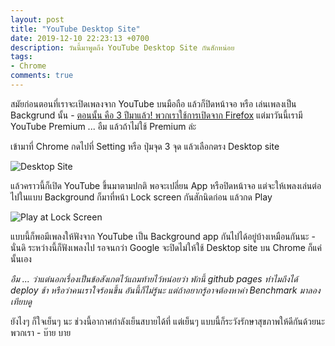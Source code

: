 ```yaml
---
layout: post
title: "YouTube Desktop Site"
date: 2019-12-10 22:23:13 +0700
description: วันนี้มาพูดถึง YouTube Desktop Site กันสักหน่อย
tags:
- Chrome
comments: true
---
```

สมัยก่อนตอนที่เราจะเปิดเพลงจาก YouTube บนมือถือ แล้วก็ปิดหน้าจอ หรือ เล่นเพลงเป็น Backgrund นั้น - [ตอนนั้น คือ 3 ปีมาแล้ว! พวกเราใช้การเปิดจาก Firefox](https://sdeehub.github.io/cpe/2016/10/why-you-should-like-firefox) แต่มาวันนี้เรามี YouTube Premium ... อืม แล้วถ้าไม่ใช้ Premium ล่ะ

เข้ามาที่ Chrome กดไปที่ Setting หรือ ปุ่มจุด 3 จุด แล้วเลือกตรง Desktop site

![Desktop Site](https://res.cloudinary.com/sdees-reallife/image/upload/v1576422878/Screenshot_20191210_215943.png)

แล้วคราวนี้ก็เปิด YouTube ขึ้นมาตามปกติ พอจะเปลี่ยน App หรือปิดหน้าจอ แต่จะให้เพลงเล่นต่อไปในแบบ Background ก็มาที่หน้า Lock screen กันสักนิดก่อน แล้วกด Play

![Play at Lock Screen](https://res.cloudinary.com/sdees-reallife/image/upload/v1576422885/Screenshot_20191210_220302.jpg)

แบบนี้ก็พอมีเพลงให้ฟังจาก YouTube เป็น Background app กันไปได้อยู่บ้างเหมือนกันนะ - นั่นดิ ระหว่างนี้ก็ฟังเพลงไป รอจนกว่า Google จะปิดไม่ให้ใช้ Desktop site บน Chrome ก็แค่นั้นเอง

*อืม ... ว่าแต่นอกเรื่องเป็นข้อสังเกตไว้แถมท้ายไว้หน่อยว่า พักนี้ github pages ทำไมถึงได้ deploy ช้า หรือว่าคนเราใจร้อนขึ้น อันนี้ก็ไม่รู้นะ แต่ถ้าอยากรู้อาจต้องหาค่า Benchmark มาลองเทียบดู*

ยังไงๆ ก็ใจเย็นๆ นะ ช่วงนี้อากาศกำลังเย็นสบายได้ที่ แต่เย็นๆ แบบนี้ก็ระวังรักษาสุขภาพให้ดีกันด้วยนะพวกเรา - บ๊าย บาย
